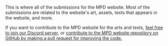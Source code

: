  This is where all of the submissions for the MPD website. Most of the submissions are related to the website's art, assets, texts that appears in the website, and more.
 
 If you want to contribute to the MPD website for the arts and texts, [feel free to join our Discord server](https://discord.gg/5Tdke6dsaP), or [contribute to the MPD website repository on GitHub by making a pull request for improving the code.](https://github.com/MediaPlay-Discord/mediaplay-discord.github.io/pulls)
